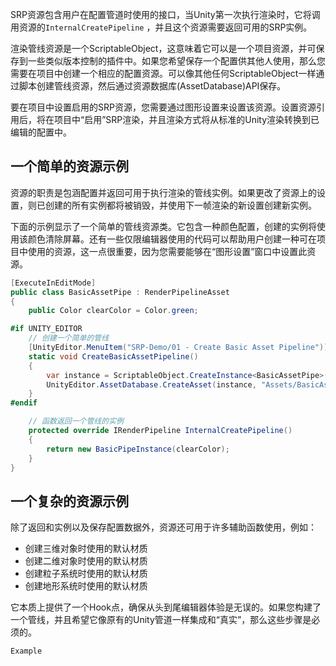 SRP资源包含用户在配置管道时使用的接口，当Unity第一次执行渲染时，它将调用资源的`InternalCreatePipeline` ，并且这个资源需要返回可用的SRP实例。

渲染管线资源是一个ScriptableObject，这意味着它可以是一个项目资源，并可保存到一些类似版本控制的插件中。如果您希望保存一个配置供其他人使用，那么您需要在项目中创建一个相应的配置资源。可以像其他任何ScriptableObject一样通过脚本创建管线资源，然后通过资源数据库(AssetDatabase)API保存。

要在项目中设置启用的SRP资源，您需要通过图形设置来设置该资源。设置资源引用后，将在项目中“启用”SRP渲染，并且渲染方式将从标准的Unity渲染转换到已编辑的配置中。

## 一个简单的资源示例
资源的职责是包涵配置并返回可用于执行渲染的管线实例。如果更改了资源上的设置，则已创建的所有实例都将被销毁，并使用下一帧渲染的新设置创建新实例。

下面的示例显示了一个简单的管线资源类。它包含一种颜色配置，创建的实例将使用该颜色清除屏幕。还有一些仅限编辑器使用的代码可以帮助用户创建一种可在项目中使用的资源，这一点很重要，因为您需要能够在“图形设置”窗口中设置此资源。

```C#
[ExecuteInEditMode]
public class BasicAssetPipe : RenderPipelineAsset
{
    public Color clearColor = Color.green;

#if UNITY_EDITOR
    // 创建一个简单的管线
    [UnityEditor.MenuItem("SRP-Demo/01 - Create Basic Asset Pipeline")]
    static void CreateBasicAssetPipeline()
    {
        var instance = ScriptableObject.CreateInstance<BasicAssetPipe>();
        UnityEditor.AssetDatabase.CreateAsset(instance, "Assets/BasicAssetPipe.asset");
    }
#endif

    // 函数返回一个管线的实例
    protected override IRenderPipeline InternalCreatePipeline()
    {
        return new BasicPipeInstance(clearColor);
    }
}
```

## 一个复杂的资源示例
除了返回和实例以及保存配置数据外，资源还可用于许多辅助函数使用，例如：
* 创建三维对象时使用的默认材质
* 创建二维对象时使用的默认材质
* 创建粒子系统时使用的默认材质
* 创建地形系统时使用的默认材质

它本质上提供了一个Hook点，确保从头到尾编辑器体验是无误的。如果您构建了一个管线，并且希望它像原有的Unity管道一样集成和“真实”，那么这些步骤是必须的。

```
Example
```
